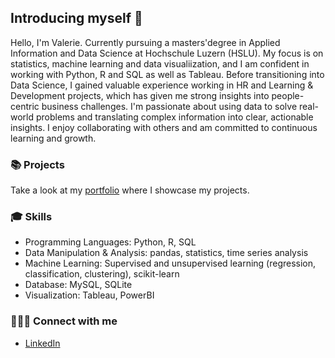 ## Introducing myself 👋

Hello, I'm Valerie. Currently pursuing a masters'degree in Applied Information and Data Science at Hochschule Luzern (HSLU). My focus is on statistics, machine learning and data visualiization, and I am confident in working with Python, R and SQL as well as Tableau.
Before transitioning into Data Science, I gained valuable experience working in HR and Learning & Development projects, which has given me strong insights into people-centric business challenges. I'm passionate about using data to solve real-world problems and translating complex information into clear, actionable insights. I enjoy collaborating with others and am committed to continuous learning and growth.

### 📚 Projects
Take a look at my [portfolio](https://github.com/ValerieLuethi/Portfolio) where I showcase my projects.

### 🎓 Skills
- Programming Languages: Python, R, SQL
- Data Manipulation & Analysis: pandas, statistics, time series analysis
- Machine Learning: Supervised and unsupervised learning (regression, classification, clustering), scikit-learn
- Database: MySQL, SQLite
- Visualization: Tableau, PowerBI

### 🙋🏻‍♀️ Connect with me
- [LinkedIn](www.linkedin.com/in/valerie-luethi)
